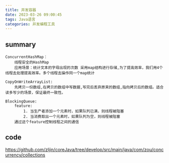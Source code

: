 ```yaml
---
title: 并发容器
date: 2023-03-26 09:00:45
tags: Java语言
categories: 并发编程工具
---
```



## summary

```
ConcurrentHashMap：
    线程安全的HashMap
    应用场景：统计文本的字母出现的次数 采用map结构进行存储,为了提高效率，我们用4个线程去处理提高效率。多个线程去操作同一个map统计
    
CopyOnWriteArrayList:
    先拷贝一份数组,在拷贝的数组中写数据,写完后丢弃原来的数组,指向拷贝后的数组。适合读多写少的场景，保证最终一致性。
    
BlockingQueue:
    feature:
        1. 当生产者添加一个元素时，如果队列已满，则线程被阻塞
        2. 当消费取出一个元素时，如果队列为空，则线程被阻塞
    通过这个feature控制线程之间的通信
```

## code

https://github.com/zljin/coreJava/tree/develop/src/main/java/com/zou/concurrency/collections